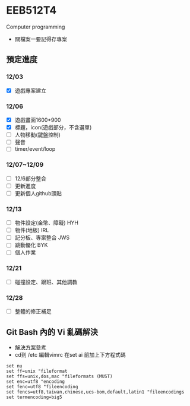 # EEB512T4
Computer programming
* 關檔案一要記得存專案

## 預定進度

### 12/03
- [x] 遊戲專案建立

### 12/06
- [X] 遊戲畫面1600*900
- [X] 標題，icon(遊戲部分，不含選單)
- [ ] 人物移動(鍵盤控制)
- [ ] 聲音
- [ ] timer/event/loop

### 12/07~12/09
- [ ] 12/6部分整合
- [ ] 更新進度
- [ ] 更新個人github頭貼

### 12/13
- [ ] 物件設定(金幣、障礙) HYH
- [ ] 物件(地板)           IRL
- [ ] 記分板、專案整合     JWS
- [ ] 跳動優化             BYK
- [ ] 個人作業

### 12/21
- [ ] 碰撞設定、跟班、其他調教

### 12/28
- [ ] 整體的修正補足

## Git Bash 內的 Vi 亂碼解決
* [解決方案參考](https://www.itread01.com/p/879487.html)
* cd到 /etc 編輯vimrc 在set ai 前加上下方程式碼

```
set nu
set ff=unix "fileformat
set ffs=unix,dos,mac "fileformats (MUST)
set enc=utf8 "encoding
set fenc=utf8 "fileencoding
set fencs=utf8,taiwan,chinese,ucs-bom,default,latin1 "fileencodings
set termencoding=big5
```
